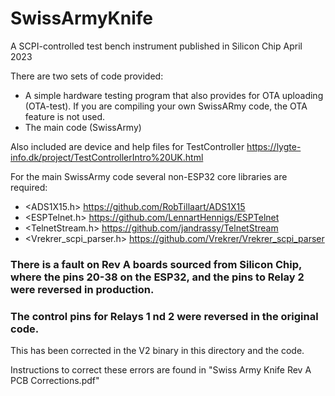 # SwissArmyKnife
A SCPI-controlled test bench instrument published in Silicon Chip April 2023

There are two sets of code provided:
* A simple hardware testing program that also provides for OTA uploading (OTA-test). If you are compiling your own SwissARmy code, the OTA feature is not used.
* The main code (SwissArmy)

Also included are device and help files for TestController https://lygte-info.dk/project/TestControllerIntro%20UK.html

For the main SwissArmy code several non-ESP32 core libraries are required:
* <ADS1X15.h>   https://github.com/RobTillaart/ADS1X15
* <ESPTelnet.h>     https://github.com/LennartHennigs/ESPTelnet 
* <TelnetStream.h>  https://github.com/jandrassy/TelnetStream
* <Vrekrer_scpi_parser.h>  https://github.com/Vrekrer/Vrekrer_scpi_parser

### There is a fault on Rev A boards sourced from Silicon Chip, where the pins 20-38 on the ESP32, and the pins to Relay 2 were reversed in production. 

### The control pins for Relays 1 nd 2 were reversed in the original code. 

This has been corrected in the V2 binary in this directory and the code.

Instructions to correct these errors are found in "Swiss Army Knife Rev A PCB Corrections.pdf"
